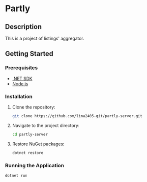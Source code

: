 # Partly
 
## Description

This is a project of listings' aggregator.

## Getting Started

### Prerequisites

*   [.NET SDK](https://dotnet.microsoft.com/download)
*   [Node.js](https://nodejs.org/) 

### Installation

1.  Clone the repository:

    ```bash
    git clone https://github.com/lina2405-git/partly-server.git
    ```
2.  Navigate to the project directory:

    ```bash
    cd partly-server
    ```
3.  Restore NuGet packages:

    ```bash
    dotnet restore
    ```

### Running the Application

```bash
dotnet run
```
